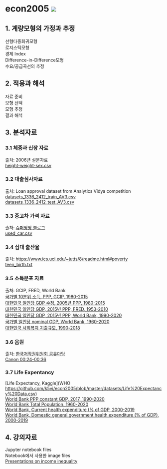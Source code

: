 # econ2005 <img src="https://img.shields.io/badge/서강경제-자료분석-lightgrey?labelColor=red&logo=github&">

## 1. 계량모형의 가정과 추정
선형다중회귀모형<br>
로지스틱모형<br>
경제 Index<br>
Difference-in-Difference모형<br>
수요/공급곡선의 추정

## 2. 적용과 해석
자료 준비<br>
모형 선택<br>
모형 추정<br>
결과 해석<br>

## 3. 분석자료

### 3.1 체중과 신장 자료
출처: 2006년 설문자료<br>
[height-weight-sex.csv](https://github.com/k5yi/econ2005/blob/master/datasets/height-weight-sex.csv)

### 3.2 대출심사자료
출처: Loan approval dataset from Analytics Vidya competition<br>
[datasets_1336_2412_train_AV3.csv](https://github.com/k5yi/econ2005/blob/master/datasets/datasets_1336_2412_train_AV3.csv) <br>
[datasets_1336_2412_test_AV3.csv](https://github.com/k5yi/econ2005/blob/master/datasets/datasets_1336_2412_test_AV3.csv)

### 3.3 중고차 가격 자료
출처: [슈퍼짱짱 블로그](https://blog.naver.com/leedk1110/220775742538)<br>
[used_car.csv](https://github.com/k5yi/econ2005/blob/master/datasets/used_car.csv)

### 3.4 십대 출산율
출처: https://www.ics.uci.edu/~jutts/8/readme.html#poverty <br> 
[teen_birth.txt](https://github.com/k5yi/econ2005/blob/master/datasets/teen_birth.txt)

### 3.5 소득분포 자료
출처: GCIP, FRED, World Bank <br> 
[국가별 10분위 소득, PPP, GCIP, 1980-2015](https://github.com/k5yi/econ2005/blob/master/datasets/GCIPrawdata.csv) <br> 
[대한민국 일인당 GDP 수정, 2005년 PPP, 1980-2015](https://github.com/k5yi/econ2005/blob/master/datasets/kor_adjusted_mean_income.pkl) <br>
[대한민국 일인당 GDP, 2015년 PPP, FRED, 1953-2010](https://github.com/k5yi/econ2005/blob/master/datasets/PPP_GDP_KOR_FRED.csv) <br> 
[대한민국 일인당 GDP, 2015년 PPP, World Bank, 1990-2020](https://github.com/k5yi/econ2005/blob/master/datasets/PPP_GDP_KOR_WB.csv)<br>
[국가별 일인당 nominal GDP, World Bank, 1960-2020](https://github.com/k5yi/econ2005/blob/master/datasets/Nominal_GDP_WB.csv)<br>
[대한민국 사회복지 지출규모, 1990-2018](https://github.com/k5yi/econ2005/blob/master/datasets/stat_275901.xls)<br>

### 3.6 음원
출처: [한국저작권위원회 공유마당](https://gongu.copyright.or.kr/gongu/wrt/wrt/view.do?wrtSn=13159118&menuNo=200026) <br>
[Canon 00:24-00:36](https://github.com/k5yi/econ2005/blob/master/datasets/canon.wav)

### 3.7 Life Expentancy
[Life Expectancy, Kaggle](WHO https://github.com/k5yi/econ2005/blob/master/datasets/Life%20Expectancy%20Data.csv)<br>
[World Bank PPP constant GDP, 2017, 1990-2020](https://github.com/k5yi/econ2005/blob/master/datasets/WB_PPP_constant_GDP.csv) <br>
[World Bank Total Population, 1960-2020](https://github.com/k5yi/econ2005/blob/master/datasets/WB_Population.csv) <br>
[World Bank, Current health expenditure (% of GDP, 2000-2019](https://github.com/k5yi/econ2005/blob/master/datasets/WB_Health_Exp_pct.csv) <br>
[World Bank, Domestic general government health expenditure (% of GDP), 2000-2019](https://github.com/k5yi/econ2005/blob/master/datasets/WB_Gov_Health_Exp_pct.csv) <br>

## 4. 강의자료
Jupyter notebook files<br>
Notebook에서 사용한 image files<br>
[Presentations on income inequality](https://github.com/k5yi/econ2005/blob/master/income-inequality-presentations.md)
